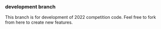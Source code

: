 ### development branch
This branch is for development of 2022 competition code. Feel free to fork from here to create new features.
